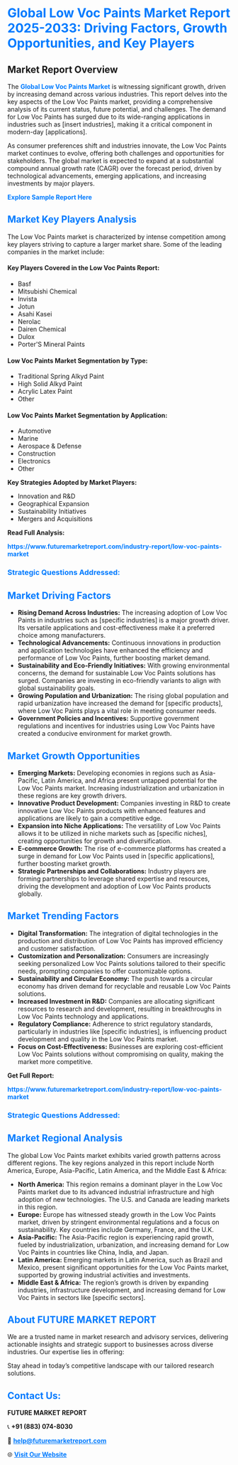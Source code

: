 <h1 style="color: #007BFF;">Global Low Voc Paints Market Report 2025-2033: Driving Factors, Growth Opportunities, and Key Players</h1>

<section id="overview">
<h2>Market Report Overview</h2>
<p>The <a href="https://www.futuremarketreport.com/industry-report/low-voc-paints-market" style="color: #007BFF; text-decoration: none;"><strong>Global Low Voc Paints Market</strong></a> is witnessing significant growth, driven by increasing demand across various industries. This report delves into the key aspects of the Low Voc Paints market, providing a comprehensive analysis of its current status, future potential, and challenges. The demand for Low Voc Paints has surged due to its wide-ranging applications in industries such as [insert industries], making it a critical component in modern-day [applications].</p>
<p>As consumer preferences shift and industries innovate, the Low Voc Paints market continues to evolve, offering both challenges and opportunities for stakeholders. The global market is expected to expand at a substantial compound annual growth rate (CAGR) over the forecast period, driven by technological advancements, emerging applications, and increasing investments by major players.</p>
</section>

<section id="overview">
<p><a href="https://www.futuremarketreport.com/request-sample/reportId=30024" style="color: #007BFF; text-decoration: none;"><strong>Explore Sample Report Here</strong></a></p>
</section>

<section id="key-players">
<h2 style="color: #007BFF;">Market Key Players Analysis</h2>
<p>The Low Voc Paints market is characterized by intense competition among key players striving to capture a larger market share. Some of the leading companies in the market include:</p>
<h4>Key Players Covered in the Low Voc Paints Report:</h4>
<ul><li>Basf</li><li>Mitsubishi Chemical</li><li>Invista</li><li>Jotun</li><li>Asahi Kasei</li><li>Nerolac</li><li>Dairen Chemical</li><li>Dulox</li><li>Porter&#039;S Mineral Paints</li></ul>
<h4>Low Voc Paints Market Segmentation by Type:</h4>
<ul><li>Traditional Spring Alkyd Paint</li><li>High Solid Alkyd Paint</li><li>Acrylic Latex Paint</li><li>Other</li></ul>

<h4>Low Voc Paints Market Segmentation by Application:</h4>
<ul><li>Automotive</li><li>Marine</li><li>Aerospace &amp; Defense</li><li>Construction</li><li>Electronics</li><li>Other</li></ul>
<p><strong>Key Strategies Adopted by Market Players:</strong></p>
<ul>
<li>Innovation and R&D</li>
<li>Geographical Expansion</li>
<li>Sustainability Initiatives</li>
<li>Mergers and Acquisitions</li>
</ul>
</section>

<section>
<p><strong>Read Full Analysis: </strong></p><a href="https://www.futuremarketreport.com/industry-report/low-voc-paints-market" style="color: #007BFF; text-decoration: none;"><strong>https://www.futuremarketreport.com/industry-report/low-voc-paints-market</strong></a>
<h3 style="color: #007BFF;">Strategic Questions Addressed:</h3>
</section>

<section id="driving-factors">
<h2 style="color: #007BFF;">Market Driving Factors</h2>
<ul>
<li><strong>Rising Demand Across Industries:</strong> The increasing adoption of Low Voc Paints in industries such as [specific industries] is a major growth driver. Its versatile applications and cost-effectiveness make it a preferred choice among manufacturers.</li>
<li><strong>Technological Advancements:</strong> Continuous innovations in production and application technologies have enhanced the efficiency and performance of Low Voc Paints, further boosting market demand.</li>
<li><strong>Sustainability and Eco-Friendly Initiatives:</strong> With growing environmental concerns, the demand for sustainable Low Voc Paints solutions has surged. Companies are investing in eco-friendly variants to align with global sustainability goals.</li>
<li><strong>Growing Population and Urbanization:</strong> The rising global population and rapid urbanization have increased the demand for [specific products], where Low Voc Paints plays a vital role in meeting consumer needs.</li>
<li><strong>Government Policies and Incentives:</strong> Supportive government regulations and incentives for industries using Low Voc Paints have created a conducive environment for market growth.</li>
</ul>
</section>

<section id="growth-opportunities">
<h2 style="color: #007BFF;">Market Growth Opportunities</h2>
<ul>
<li><strong>Emerging Markets:</strong> Developing economies in regions such as Asia-Pacific, Latin America, and Africa present untapped potential for the Low Voc Paints market. Increasing industrialization and urbanization in these regions are key growth drivers.</li>
<li><strong>Innovative Product Development:</strong> Companies investing in R&D to create innovative Low Voc Paints products with enhanced features and applications are likely to gain a competitive edge.</li>
<li><strong>Expansion into Niche Applications:</strong> The versatility of Low Voc Paints allows it to be utilized in niche markets such as [specific niches], creating opportunities for growth and diversification.</li>
<li><strong>E-commerce Growth:</strong> The rise of e-commerce platforms has created a surge in demand for Low Voc Paints used in [specific applications], further boosting market growth.</li>
<li><strong>Strategic Partnerships and Collaborations:</strong> Industry players are forming partnerships to leverage shared expertise and resources, driving the development and adoption of Low Voc Paints products globally.</li>
</ul>
</section>

<section id="trending-factors">
<h2 style="color: #007BFF;">Market Trending Factors</h2>
<ul>
<li><strong>Digital Transformation:</strong> The integration of digital technologies in the production and distribution of Low Voc Paints has improved efficiency and customer satisfaction.</li>
<li><strong>Customization and Personalization:</strong> Consumers are increasingly seeking personalized Low Voc Paints solutions tailored to their specific needs, prompting companies to offer customizable options.</li>
<li><strong>Sustainability and Circular Economy:</strong> The push towards a circular economy has driven demand for recyclable and reusable Low Voc Paints solutions.</li>
<li><strong>Increased Investment in R&D:</strong> Companies are allocating significant resources to research and development, resulting in breakthroughs in Low Voc Paints technology and applications.</li>
<li><strong>Regulatory Compliance:</strong> Adherence to strict regulatory standards, particularly in industries like [specific industries], is influencing product development and quality in the Low Voc Paints market.</li>
<li><strong>Focus on Cost-Effectiveness:</strong> Businesses are exploring cost-efficient Low Voc Paints solutions without compromising on quality, making the market more competitive.</li>
</ul>
</section>

<section>
<p><strong>Get Full Report: </strong></p><a href="https://www.futuremarketreport.com/industry-report/low-voc-paints-market" style="color: #007BFF; text-decoration: none;"><strong>https://www.futuremarketreport.com/industry-report/low-voc-paints-market</strong></a>
<h3 style="color: #007BFF;">Strategic Questions Addressed:</h3>
</section>


<section id="regional-analysis">
<h2 style="color: #007BFF;">Market Regional Analysis</h2>
<p>The global Low Voc Paints market exhibits varied growth patterns across different regions. The key regions analyzed in this report include North America, Europe, Asia-Pacific, Latin America, and the Middle East & Africa:</p>
<ul>
<li><strong>North America:</strong> This region remains a dominant player in the Low Voc Paints market due to its advanced industrial infrastructure and high adoption of new technologies. The U.S. and Canada are leading markets in this region.</li>
<li><strong>Europe:</strong> Europe has witnessed steady growth in the Low Voc Paints market, driven by stringent environmental regulations and a focus on sustainability. Key countries include Germany, France, and the U.K.</li>
<li><strong>Asia-Pacific:</strong> The Asia-Pacific region is experiencing rapid growth, fueled by industrialization, urbanization, and increasing demand for Low Voc Paints in countries like China, India, and Japan.</li>
<li><strong>Latin America:</strong> Emerging markets in Latin America, such as Brazil and Mexico, present significant opportunities for the Low Voc Paints market, supported by growing industrial activities and investments.</li>
<li><strong>Middle East & Africa:</strong> The region’s growth is driven by expanding industries, infrastructure development, and increasing demand for Low Voc Paints in sectors like [specific sectors].</li>
</ul>
</section>

<footer>
<h2 style="color: #007BFF;">About FUTURE MARKET REPORT</h2>
<p>We are a trusted name in market research and advisory services, delivering actionable insights and strategic support to businesses across diverse industries. Our expertise lies in offering:</p>

<p>Stay ahead in today’s competitive landscape with our tailored research solutions.</p>

<h2 style="color: #007BFF;">Contact Us:</h2>
<p><strong>FUTURE MARKET REPORT</strong></p>
<p>📞 <strong>+91 (883) 074-8030</strong></p>
<p>📧 <strong><a href="mailto:help@futuremarketreport.com" style="color: #007BFF;">help@futuremarketreport.com</a></strong></p>
<p>🌐 <strong><a href="https://www.futuremarketreport.com/" style="color: #007BFF;">Visit Our Website</a></strong></p>
</footer>